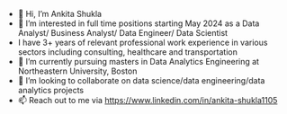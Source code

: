 - 👋 Hi, I’m Ankita Shukla
- 👀 I’m interested in full time positions starting May 2024 as a Data Analyst/ Business Analyst/ Data Engineer/ Data Scientist
- I have 3+ years of relevant professional work experience in various sectors including consulting, healthcare and transportation
- 🌱 I’m currently pursuing masters in Data Analytics Engineering at Northeastern University, Boston
- 💞️ I’m looking to collaborate on data science/data engineering/data analytics projects
- 📫 Reach out to me via https://www.linkedin.com/in/ankita-shukla1105

<!---
shuklaank/shuklaank is a ✨ special ✨ repository because its `README.md` (this file) appears on your GitHub profile.
You can click the Preview link to take a look at your changes.
--->
